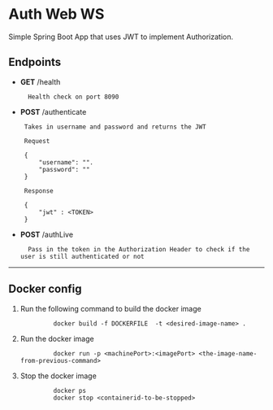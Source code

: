 # Auth Web WS
Simple Spring Boot App that uses JWT to implement Authorization.

## Endpoints

- **GET** /health    

        Health check on port 8090

-  **POST** /authenticate

        Takes in username and password and returns the JWT

        Request

        {
            "username": "".
            "password": ""
        }

        Response
        
        {
            "jwt" : <TOKEN>
        }

- **POST** /authLive

        Pass in the token in the Authorization Header to check if the user is still authenticated or not

---

## Docker config

1. Run the following command to build the docker image

                docker build -f DOCKERFILE  -t <desired-image-name> .  

2. Run the docker image

                docker run -p <machinePort>:<imagePort> <the-image-name-from-previous-command>

3. Stop the docker image

                docker ps
                docker stop <containerid-to-be-stopped>
